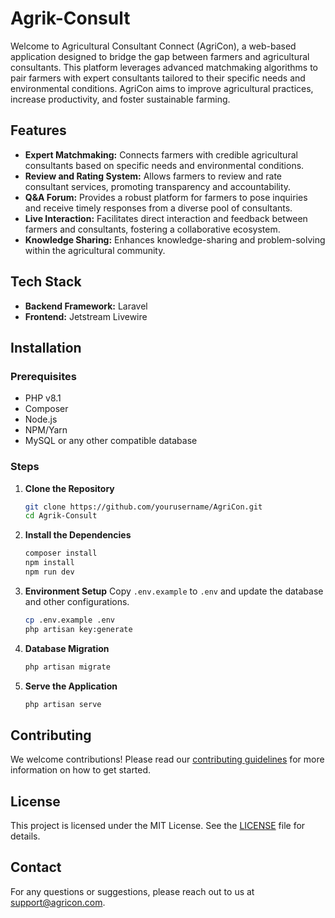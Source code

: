 # Agrik-Consult

Welcome to Agricultural Consultant Connect (AgriCon), a web-based application designed to bridge the gap between farmers and agricultural consultants. This platform leverages advanced matchmaking algorithms to pair farmers with expert consultants tailored to their specific needs and environmental conditions. AgriCon aims to improve agricultural practices, increase productivity, and foster sustainable farming.

## Features
- **Expert Matchmaking:** Connects farmers with credible agricultural consultants based on specific needs and environmental conditions.
- **Review and Rating System:** Allows farmers to review and rate consultant services, promoting transparency and accountability.
- **Q&A Forum:** Provides a robust platform for farmers to pose inquiries and receive timely responses from a diverse pool of consultants.
- **Live Interaction:** Facilitates direct interaction and feedback between farmers and consultants, fostering a collaborative ecosystem.
- **Knowledge Sharing:** Enhances knowledge-sharing and problem-solving within the agricultural community.

## Tech Stack
- **Backend Framework:** Laravel
- **Frontend:** Jetstream Livewire

## Installation

### Prerequisites
- PHP v8.1
- Composer
- Node.js
- NPM/Yarn
- MySQL or any other compatible database

### Steps
1. **Clone the Repository**
    ```sh
    git clone https://github.com/yourusername/AgriCon.git
    cd Agrik-Consult
    ```

2. **Install the Dependencies**
    ```sh
    composer install
    npm install
    npm run dev
    ```

3. **Environment Setup**
    Copy `.env.example` to `.env` and update the database and other configurations.
    ```sh
    cp .env.example .env
    php artisan key:generate
    ```

4. **Database Migration**
    ```sh
    php artisan migrate
    ```

5. **Serve the Application**
    ```sh
    php artisan serve
    ```

## Contributing
We welcome contributions! Please read our [contributing guidelines](CONTRIBUTING.md) for more information on how to get started.

## License
This project is licensed under the MIT License. See the [LICENSE](LICENSE) file for details.

## Contact
For any questions or suggestions, please reach out to us at support@agricon.com.

